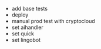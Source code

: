 
- add base tests
- deploy
- manual prod test with cryptocloud
- set aihandler
- set quick
- set lingobot
